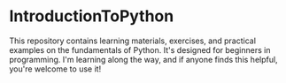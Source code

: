 # IntroductionToPython
This repository contains learning materials, exercises, and practical examples on the fundamentals of Python. It's designed for beginners in programming. I'm learning along the way, and if anyone finds this helpful, you're welcome to use it!
